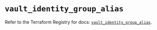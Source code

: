 # `vault_identity_group_alias`

Refer to the Terraform Registry for docs: [`vault_identity_group_alias`](https://registry.terraform.io/providers/hashicorp/vault/4.3.0/docs/resources/identity_group_alias).
